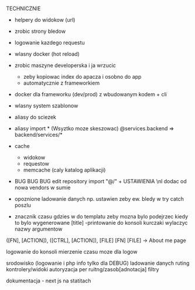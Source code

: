 
TECHNICZNIE
- helpery do widokow (url)
- zrobic strony bledow  
- logowanie kazdego requestu
- wlasny docker (hot reload)
- zrobic maszyne developerska i ja wrzucic
  - zeby kopiowac index do apacza i osobno do app 
  - automatycznie z frameworkiem
- docker dla frameworku (dev/prod) z wbudowanym kodem + cli
- wlasny system szablonow
- aliasy do sciezek
- aliasy import * (Wsyztko moze skeszowac)
  @services.backend => backend/services/*
- cache
  - widokow 
  - requestow
  - memcache (caly katalog aplikacji)

- BUG BUG BUG edit repository import "@/" + USTAWIENIA \nl dodac od nowa vendors w sumie
- opoznione ladowanie danych np. ustawien zeby ew. bledy w try catch poszlu 
- znacznik czasu gdzies w do templatu zeby mozna bylo podejrzec kiedy to bylo wygenerowane [title]
-printowanie do konsoli kurczaki 
wylaczyc nazwy argumentow

([FN], [ACTION]), ([CTRL], [ACTION]), [FILE]
[FN]
[FILE] -> About me page

logowanie do konsoli
mierzenie czasu moze dla logow

srodowisko (logowanie i php info tylko dla DEBUG)
ladowanie danych
ruting
kontrolery/widoki
autoryzacja per ruitng/zasob[adnotacja]
filtry 

dokumentacja - next js na statitach
